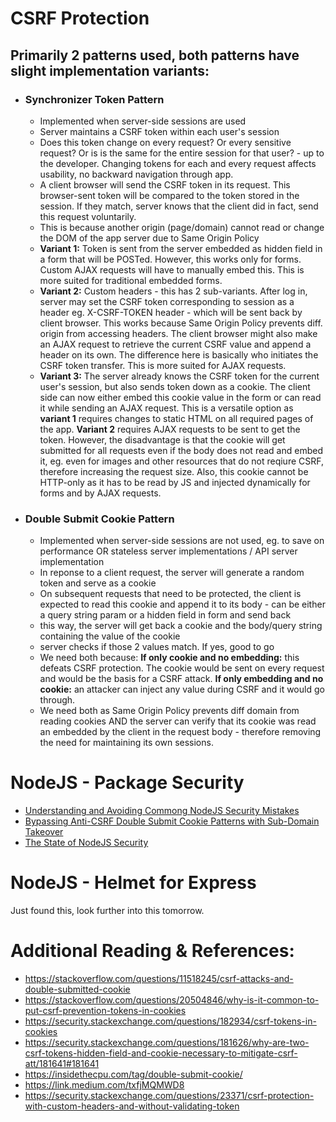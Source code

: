 # CSRF Protection
## Primarily 2 patterns used, both patterns have slight implementation variants:
- ### Synchronizer Token Pattern
    - Implemented when server-side sessions are used
    - Server maintains a CSRF token within each user's session
    - Does this token change on every request? Or every sensitive request? Or is is the same for the entire session for that user? - up to the developer. Changing tokens for each and every request affects usability, no backward navigation through app. 
    - A client browser will send the CSRF token in its request. This browser-sent token will be compared to the token stored in the session. If they match, server knows that the client did in fact, send this request voluntarily. 
    - This is because another origin (page/domain) cannot read or change the DOM of the app server due to Same Origin Policy
    - **Variant 1:** Token is sent from the server embedded as hidden field in a form that will be POSTed. However, this works only for forms. Custom AJAX requests will have to manually embed this. This is more suited for traditional embedded forms.
    - **Variant 2:** Custom headers - this has 2 sub-variants. After log in, server may set the CSRF token corresponding to session as a header eg. X-CSRF-TOKEN header - which will be sent back by client browser. This works because Same Origin Policy prevents diff. origin from accessing headers. The client browser might also make an AJAX request to retrieve the current CSRF value and append a header on its own. The difference here is basically who initiates the CSRF token transfer. This is more suited for AJAX requests.
    - **Variant 3:** The server already knows the CSRF token for the current user's session, but also sends token down as a cookie. The client side can now either embed this cookie value in the form or can read it while sending an AJAX request. This is a versatile option as **variant 1** requires changes to static HTML on all required pages of the app. **Variant 2** requires AJAX requests to be sent to get the token. However, the disadvantage is that the cookie will get submitted for all requests even if the body does not read and embed it, eg. even for images and other resources that do not reqiure CSRF, therefore increasing the request size. Also, this cookie cannot be HTTP-only as it has to be read by JS and injected dynamically for forms and by AJAX requests.  

- ### Double Submit Cookie Pattern
    - Implemented when server-side sessions are not used, eg. to save on performance OR stateless server implementations / API server implementation
    - In reponse to a client request, the server will generate a random token and serve as a cookie
    - On subsequent requests that need to be protected, the client is expected to read this cookie and append it to its body - can be either a query string param or a hidden field in form and send back
    - this way, the server will get back a cookie and the body/query string containing the value of the cookie
    - server checks if those 2 values match. If yes, good to go 
    - We need both because: **If only cookie and no embedding:** this defeats CSRF protection. The cookie would be sent on every request and would be the basis for a CSRF attack. **If only embedding and no cookie:**  an attacker can inject any value during CSRF and it would go through. 
    - We need both as Same Origin Policy prevents diff domain from reading cookies AND the server can verify that its cookie was read an embedded by the client in the request body - therefore removing the need for maintaining its own sessions.


# NodeJS - Package Security
- [Understanding and Avoiding Commong NodeJS Security Mistakes](https://www.youtube.com/watch?v=QSMbk2nLTBk)
- [Bypassing Anti-CSRF Double Submit Cookie Patterns with Sub-Domain Takeover](https://www.youtube.com/watch?v=2uvrGQEy8i4&t=1s)
- [The State of NodeJS Security](https://www.youtube.com/watch?v=14IJEjTcG9g)

# NodeJS - Helmet for Express
Just found this, look further into this tomorrow.

# Additional Reading & References:
- https://stackoverflow.com/questions/11518245/csrf-attacks-and-double-submitted-cookie
- https://stackoverflow.com/questions/20504846/why-is-it-common-to-put-csrf-prevention-tokens-in-cookies
- https://security.stackexchange.com/questions/182934/csrf-tokens-in-cookies
- https://security.stackexchange.com/questions/181626/why-are-two-csrf-tokens-hidden-field-and-cookie-necessary-to-mitigate-csrf-att/181641#181641
- https://insidethecpu.com/tag/double-submit-cookie/
- https://link.medium.com/txfjMQMWD8
- https://security.stackexchange.com/questions/23371/csrf-protection-with-custom-headers-and-without-validating-token